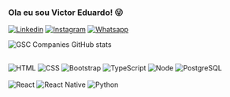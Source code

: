 ### Ola eu sou Victor Eduardo! 😜
[![Linkedin]()]()
[![Instagram](https://img.shields.io/badge/Instagram-E4405F?style=for-the-badge&logo=instagram&logoColor=white)](https://www.instagram.com/gsc_companies/)
[![Whatsapp](https://img.shields.io/badge/WhatsApp-25D366?style=for-the-badge&logo=whatsapp&logoColor=white)](https://wa.me//5513996395898)

![GSC Companies GitHub stats](https://github-readme-stats.vercel.app/api?username=GscCompanies&show_icons=true&theme=radical)


<div style="display: inline_blok"><br/>
<img alt="HTML" src="https://img.shields.io/badge/HTML5-E34F26?style=for-the-badge&logo=html5&logoColor=white" />
<img alt="CSS" src="https://img.shields.io/badge/CSS3-1572B6?style=for-the-badge&logo=css3&logoColor=white" />
<!--<img alt="JavaScript" src="https://img.shields.io/badge/JavaScript-F7DF1E?style=for-the-badge&logo=javascript&logoColor=black" />-->
<img alt="Bootstrap" src="https://img.shields.io/badge/Bootstrap-563D7C?style=for-the-badge&logo=bootstrap&logoColor=white" />
<!--<img alt="PHP" src="https://img.shields.io/badge/PHP-777BB4?style=for-the-badge&logo=php&logoColor=white" />-->
<!--<img alt="Python" src="https://img.shields.io/badge/Python-3776AB?style=for-the-badge&logo=python&logoColor=white" />-->
<img alt="TypeScript" src="https://img.shields.io/badge/TypeScript-007ACC?style=for-the-badge&logo=typescript&logoColor=white" />
<img alt="Node" src="https://img.shields.io/badge/Node.js-43853D?style=for-the-badge&logo=node.js&logoColor=white" />
<img alt="PostgreSQL" src="https://img.shields.io/badge/PostgreSQL-316192?style=for-the-badge&logo=postgresql&logoColor=white" />
<!--<img alt="" src="" />-->


<div style="display: inline_blok"><br/>
<img alt="React" src="https://img.shields.io/badge/React-20232A?style=for-the-badge&logo=react&logoColor=61DAFB" />
<img alt="React Native" src="https://img.shields.io/badge/React_Native-20232A?style=for-the-badge&logo=react&logoColor=61DAFB" />
<!--<img alt="PHP" src="https://img.shields.io/badge/PHP-777BB4?style=for-the-badge&logo=php&logoColor=white" />-->
<img alt="Python" src="https://img.shields.io/badge/Python-3776AB?style=for-the-badge&logo=python&logoColor=white" />
</div><br/>
